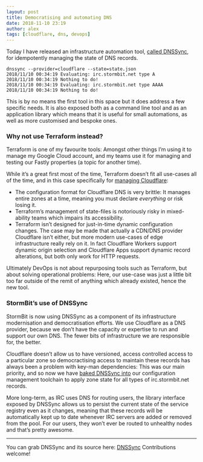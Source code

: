 ```yaml
---
layout: post
title: Democratising and automating DNS
date: 2018-11-10 23:19
author: alex
tags: [cloudflare, dns, devops]
---
```


Today I have released an infrastructure automation tool, [called DNSSync](https://github.com/stormbit/dnssync), for idempotently managing the state of DNS records.

```bash{promptUser: alex}{outputLines: 2-5}
dnssync --provider=cloudflare --state=state.json
2018/11/10 00:34:19 Evaluating: irc.stormbit.net type A
2018/11/10 00:34:19 Nothing to do!
2018/11/10 00:34:19 Evaluating: irc.stormbit.net type AAAA
2018/11/10 00:34:19 Nothing to do!
```

This is by no means the first tool in this space but it does address a few specific needs. It is also exposed both as a command line tool and as an application library which means that it is useful for small automations, as well as more customised and bespoke ones.

### Why not use Terraform instead?
Terraform is one of my favourite tools: Amongst other things I’m using it to manage my Google Cloud account, and my teams use it for managing and testing our Fastly properties (a topic for another time).

While it’s a great first most of the time, Terraform doesn’t fit all use-cases all of the time, and in this case specifically for [managing Cloudflare](https://www.terraform.io/docs/providers/cloudflare/index.html):
 - The configuration format for Cloudflare DNS is very brittle: It manages entire zones at a time, meaning you must declare _everything_ or risk losing it.
 - Terraform’s management of state-files is notoriously risky in mixed-ability teams which impairs its accessibility.
 - Terraform isn’t designed for just-in-time dynamic configuration changes. The case may be made that actually a CDN/DNS provider Cloudflare isn’t either, but more modern use-cases of edge infrastructure really rely on it. In fact Cloudflare Workers support dynamic origin selection and Cloudflare Apps support dynamic record alterations, but both only work for HTTP requests.

Ultimately DevOps is not about repurposing tools such as Terraform, but about solving operational problems: Here, our use-case was just a little bit too far outside of the remit of anything which already existed, hence the new tool.

### StormBit’s use of DNSSync
StormBit is now using DNSSync as a component of its infrastructure modernisation and democratisation efforts.
We use Cloudflare as a DNS provider, because we don’t have the capacity or expertise to run and support our own DNS. The fewer bits of infrastructure we are responsible for, the better.

Cloudflare doesn’t allow us to have versioned, access controlled access to a particular zone so democractising access to maintain these records has always been a problem with key-man dependencies: This was our main priority, and so now we have [baked DNSSync into](https://github.com/stormbit/servicedeploy) our configuration management toolchain to apply zone state for all types of irc.stormbit.net records.

More long-term, as IRC uses DNS for routing users, the library interface exposed by DNSSync allows us to persist the current state of the service registry even as it changes, meaning that these records will be automatically kept up to date whenever IRC servers are added or removed from the pool. For our users, they won’t ever be routed to unhealthy nodes and that’s pretty awesome.

---

You can grab DNSSync and its source here: [DNSSync](https://github.com/stormbit/dnssync)
Contributions welcome!
